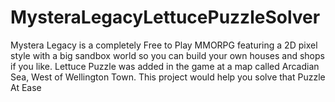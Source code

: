 # MysteraLegacyLettucePuzzleSolver
Mystera Legacy is a completely Free to Play MMORPG featuring a 2D pixel style with a big sandbox world so you can build your own houses and shops if you like. Lettuce Puzzle was added in the game at a map called Arcadian Sea, West of Wellington Town. This project would help you solve that Puzzle At Ease
